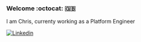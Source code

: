 ### Welcome :octocat: 🇬🇧
I am Chris, currenty working as a Platform Engineer   

[![Linkedin](https://img.shields.io/badge/LinkedIn-Chris%20Dray-blue?logo=Linkedin&logoColor=blue&labelColor=black)](https://www.linkedin.com/in/chris-d-13932254)

